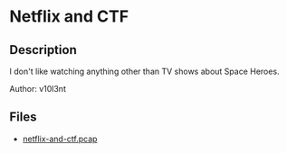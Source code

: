 # Netflix and CTF

## Description

I don't like watching anything other than TV shows about Space Heroes. 

Author: v10l3nt

## Files

* [netflix-and-ctf.pcap](files/netflix-and-ctf.pcap)

